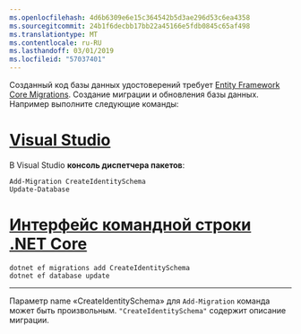 ```yaml
---
ms.openlocfilehash: 4d6b6309e6e15c364542b5d3ae296d53c6ea4358
ms.sourcegitcommit: 24b1f6decbb17bb22a45166e5fdb0845c65af498
ms.translationtype: MT
ms.contentlocale: ru-RU
ms.lasthandoff: 03/01/2019
ms.locfileid: "57037401"
---
```

Созданный код базы данных удостоверений требует [Entity Framework Core Migrations](/ef/core/managing-schemas/migrations/). Создание миграции и обновления базы данных. Например выполните следующие команды:

# <a name="visual-studiotabvisual-studio"></a>[Visual Studio](#tab/visual-studio)

В Visual Studio **консоль диспетчера пакетов**:

```PMC
Add-Migration CreateIdentitySchema
Update-Database
```

# <a name="net-core-clitabnetcore-cli"></a>[Интерфейс командной строки .NET Core](#tab/netcore-cli)

```cli
dotnet ef migrations add CreateIdentitySchema
dotnet ef database update
```

------

Параметр name «CreateIdentitySchema» для `Add-Migration` команда может быть произвольным. `"CreateIdentitySchema"` содержит описание миграции.
